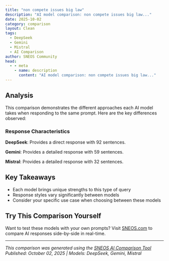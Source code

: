 ```yaml
---
title: "non compete issues big law"
description: "AI model comparison: non compete issues big law..."
date: 2025-10-02
category: comparison
layout: Clean
tags:
  - DeepSeek
  - Gemini
  - Mistral
  - AI Comparison
author: SNEOS Community
head:
  - - meta
    - name: description
      content: "AI model comparison: non compete issues big law..."
---
```


<ChatComparison
  title="non compete issues big law"
  prompt="non compete issues big law"
  :responses='{"DeepSeek": "Of course. This is a critical and complex issue for any lawyer considering a move, especially within the high-stakes world of Big Law.\n\nHere\u2019s a detailed breakdown of non-compete issues in Big Law, covering the key concerns, the legal landscape, and practical steps to take.\n\n### The Core Issue: Why Non-Competes Are a Big Deal in Big Law\n\nIn most industries, a non-compete prevents you from working for a direct competitor. In Big Law, the restriction is often more severe: it can prevent you from **practicing law in a specific geographic area and practice area for a period of time.**\n\nThe primary mechanism for this is not always a standalone \u0022non-compete agreement,\u0022 but more commonly, the **financial forfeiture provisions** built into partnership agreements and the ethical rules governing the practice of law.\n\n---\n\n### 1. The Primary Legal Framework: The \u0022Right to Practice\u0022 Rule\n\nThe most important rule is **American Bar Association (ABA) Model Rule of Professional Conduct 5.6**.\n\n* **ABA Model Rule 5.6:** \u0022A lawyer shall not participate in offering or making... a partnership, shareholders, operating, employment, or other similar type of agreement that restricts the right of a lawyer to practice after termination of the relationship, except an agreement concerning benefits upon retirement.\u0022\n\n* **Why This Matters:** This rule exists to protect client choice and the professional mobility of lawyers. It generally makes **outright non-compete clauses for lawyers unenforceable.** A firm cannot contractually forbid you from hanging a shingle across the street.\n\n### 2. The Big Law Loophole: Financial Disincentives (Forfeiture-for-Competition)\n\nWhile an outright ban is prohibited, firms have found a powerful workaround through financial penalties. This is the \u0022forfeiture-for-competition\u0022 clause.\n\n* **How It Works:** These clauses are embedded in partnership and shareholder agreements. They state that if you leave and compete with the firm (e.g., by joining a rival firm or starting your own), you will **forfeit certain financial benefits** that you would otherwise be entitled to.\n* **What You Forfeit:**\n * **Deferred Compensation:** This is the big one. This can include capital account balances, accrued but unpaid draws, and, most significantly, your share of the firm\u0027s \u0022unfinished business\u0022 (work you did but hasn\u0027t been billed/collected yet).\n * **Payouts from Retirement Plans:** Some firm retirement plans are structured to be forfeited if you compete.\n\n**The Legal Test for Forfeiture Clauses:** Courts generally uphold these clauses if they are \u0022reasonable.\u0022 Factors considered include:\n* The duration of the restriction (e.g., 1-2 years is common).\n* The geographic scope (e.g., the city or a specific radius).\n* The practice area it covers.\n* Whether the forfeiture is a reasonable estimate of the harm to the firm, not a punitive penalty.\n\n---\n\n### 3. Other Critical Restrictions to Be Aware Of\n\nEven without a non-compete, you are still bound by other powerful legal and ethical obligations:\n\n* **Duty of Loyalty:** You cannot solicit your current firm\u0027s clients *before* you resign. You also cannot misappropriate firm property (which includes client information and client relationships).\n* **Client Solicitation (The \u0022Side-Switching\u0022 Rule):** After you leave, you are generally free to announce your new position and can even contact clients you personally represented at the old firm. However, the rules are strict about how this is done, and there is often a \u0022cooling-off\u0022 period where you cannot actively solicit them. The old firm is entitled to protect its client relationships.\n* **Non-Solicitation of Colleagues:** Almost all Big Law employment agreements include a clause preventing you from soliciting the firm\u0027s lawyers and staff to join you for a period (e.g., one year). These are generally enforceable.\n* **Confidentiality:** This is a no-brainer, but you cannot take or use the firm\u0027s confidential information, including client lists, internal strategies, or billing data.\n\n---\n\n### 4. The \u0022Unfinished Business\u0022 Doctrine (The Jewel v. Boxer Problem)\n\nThis is a particularly thorny issue, especially when a large group departs or a firm dissolves.\n\n* **The Doctrine:** This common law principle holds that a law firm\u0027s pending hourly legal matters are a form of partnership property. When a partner leaves, the old firm may have a claim to the profits from that \u0022unfinished business\u0022 for a reasonable time.\n* **Modern Trend:** Many jurisdictions, following the fallout from the Howrey and Heller Ehrman dissolutions, have rejected or limited this doctrine. Some states (like California) have passed laws essentially nullifying it. However, in other jurisdictions, it remains a live and significant risk.\n\n---\n\n### Practical Steps for a Big Law Lawyer Considering a Move\n\n1. **Know Your Agreements:** Before you even start looking, get and carefully review your:\n * Employment Agreement\n * Partnership/Shareholder Agreement\n * Firm\u0027s Retirement and Deferred Compensation Plans\n * **Pay close attention to the \u0022Restrictive Covenants\u0022 or \u0022Withdrawal\u0022 sections.**\n\n2. **Quantify the Risk:** Calculate exactly what you stand to lose if you trigger a forfeiture clause. Is it $50,000 in deferred comp or $500,000 in capital and retirement benefits? This number will heavily influence your negotiation and decision-making.\n\n3. **Consult Your Own Counsel (Quietly):** Do NOT use your firm\u0027s advice. Before you have any serious discussions with a new firm, hire an experienced legal ethics attorney who specializes in lawyer mobility. This consultation is confidential and is the single most important step you can take.\n\n4. **Negotiate with Your New Firm:** Top-tier lateral candidates (especially partners with a portable book of business) are in a strong position. The new firm will expect this issue and should be prepared to:\n * **Provide an Indemnity:** They should contractually agree to cover any financial losses you incur from forfeiting compensation at your old firm.\n * **Pay a Signing Bonus:** A portion of the signing bonus can be explicitly designated to cover these potential losses.\n * **Advance Litigation Costs:** They should agree to cover the legal fees if your old firm sues to enforce the restrictions.\n\n5. **Plan Your Departure Meticulously (with your counsel):**\n * Do not download client lists or confidential firm data.\n * Do not solicit clients or colleagues *before* you resign.\n * Prepare a professional resignation letter.\n * Work with your new firm on a coordinated and ethical announcement plan for your clients after you have resigned.\n\n### Summary\n\n| Restriction Type | Is It Enforceable? | Key Takeaway |\n| :--- | :--- | :--- |\n| **Outright Non-Compete** | **Generally NO** (violates ABA Rule 5.6). | You cannot be banned from practicing law. |\n| **Financial Forfeiture** | **Often YES, if reasonable.** | This is the real threat. It can cost you hundreds of thousands in deferred compensation. |\n| **Client Non-Solicitation** | **Limited enforceability.** | You have a right to contact your clients, but strict ethical rules govern the process. |\n| **Colleague Non-Solicitation** | **Generally YES.** | You cannot recruit your former team for a period of time (e.g., one year). |\n\n**Bottom Line:** You cannot be stopped from moving, but it can be made very expensive. The key is to **understand your financial exposure, get expert advice early, and ensure your new firm has your back financially.** For associates, the risks are lower but still present (often around bonus forfeiture). For partners, this is one of the most critical aspects of any lateral move.", "Gemini": "Non-compete agreements in Big Law are a complex and often contentious topic. Here\u0027s a breakdown of the key issues:\n\n**1. Enforceability Challenges:**\n\n* **Professional Responsibility:** Lawyers have a professional responsibility to allow clients to choose their counsel freely. Non-competes can be seen as restricting this freedom of choice by limiting where a departing lawyer can practice, thus hindering their ability to represent former clients.\n* **State Laws and Policies:**\n * Many states disfavor or outright prohibit non-compete agreements for lawyers. California, for example, has a strong public policy against restraints on trade and generally does not enforce non-competes, even for lawyers. Other states have stricter regulations on them than others.\n * The enforceability of a non-compete often depends on the specific jurisdiction where it is to be enforced. What\u0027s valid in New York might be unenforceable in California.\n* **Public Interest:** Courts are often reluctant to enforce agreements that significantly restrict an attorney\u0027s ability to practice law, as this could harm the public by reducing access to legal services.\n\n**2. Common Forms of Restrictions (Even if Not Strictly \u0022Non-Competes\u0022):**\n\nWhile outright non-competes are rare and often unenforceable, Big Law firms use other mechanisms that have similar restrictive effects:\n\n* **Client Restrictions/Anti-Raiding Clauses:** These are more common and often more enforceable than blanket non-competes. They may restrict a departing partner or associate from soliciting or representing certain specific clients of the firm for a defined period. The focus is on protecting the firm\u0027s existing client relationships. These can be heavily negotiated.\n* **Forfeiture-for-Competition Clauses:** These clauses don\u0027t directly prohibit competition, but they stipulate that a departing lawyer who competes with the firm within a certain geographic area or for certain clients will forfeit deferred compensation, equity payments, or other financial benefits. These are more likely to be upheld than blanket non-competes, but still subject to scrutiny.\n* **Notice Provisions:** Agreements may require a departing lawyer to provide significant advance notice before leaving, allowing the firm time to transition clients and reassign work. While not a restriction on competition, lengthy notice periods can create practical difficulties for the lawyer.\n* **Profit Sharing/Allocation Agreements (Partners):** For partners, the partnership agreement itself governs departures. These agreements often dictate how profits are divided upon departure and may include provisions that disincentivize taking clients. Departure payments or capital account returns may be tied to the partner\u0027s adherence to certain conditions.\n* **Confidentiality Agreements:** These agreements are critical and generally enforceable. Departing lawyers are prohibited from disclosing confidential firm information, including client lists, billing rates, strategies, and internal processes. Misuse of confidential information can be grounds for legal action.\n\n**3. Key Factors Affecting Enforceability:**\n\n* **Reasonableness:** Even where non-competes are allowed, they must be reasonable in scope, duration, and geographic area. An overly broad restriction is more likely to be struck down.\n* **Consideration:** There must be adequate \u0022consideration\u0022 (something of value) given to the employee in exchange for agreeing to the restriction. A job offer or continued employment can constitute consideration, but the sufficiency of the consideration can be challenged.\n* **Undue Hardship:** A court will consider whether the restriction imposes an undue hardship on the lawyer\u0027s ability to earn a living.\n* **Sophistication of the Lawyer:** Courts may be more inclined to enforce agreements against highly compensated, sophisticated partners in Big Law than against junior associates with less bargaining power.\n* **Specific Language:** The wording of the agreement is crucial. Ambiguous or poorly drafted clauses are less likely to be enforced.\n* **Actual Harm:** The firm will usually need to show that it has suffered actual harm as a result of the lawyer\u0027s departure and competition (e.g., loss of clients, revenue decline).\n\n**4. Ethical Considerations:**\n\n* **ABA Model Rule 5.6:** This rule, which has been adopted by many states, prohibits partnership or employment agreements that restrict the right of a lawyer to practice after termination of the relationship, except for an agreement concerning benefits upon retirement.\n* **Duty to Clients:** Lawyers have a paramount duty to their clients. Non-competes should not be used in a way that jeopardizes a client\u0027s ability to receive representation from the lawyer of their choice.\n\n**5. Practical Implications:**\n\n* **Negotiation:** Non-compete terms are often negotiable, especially for partners. Lawyers should carefully review these agreements and seek legal advice before signing.\n* **Litigation:** Disputes over non-competes can lead to costly and time-consuming litigation. Firms may seek injunctions to prevent departing lawyers from violating the agreement.\n* **Reputational Concerns:** Firms must consider the reputational implications of aggressively enforcing non-competes. It can create a negative image and discourage other lawyers from joining the firm.\n* **Client Relationships:** Ultimately, client relationships are key. Clients have the right to choose their lawyers, and firms cannot legally prevent them from following a departing lawyer. However, firms can take steps to strengthen client relationships to increase the likelihood that clients will remain.\n\n**In summary:**\n\n* Outright non-compete agreements are generally disfavored for lawyers due to ethical and public policy concerns.\n* Big Law firms use alternative mechanisms, such as client restrictions and forfeiture-for-competition clauses, to protect their interests.\n* Enforceability depends heavily on state law, the specific terms of the agreement, and the factual circumstances.\n* Negotiation, careful drafting, and awareness of ethical obligations are essential.\n* Litigation is possible, but firms often weigh the costs and reputational risks.\n\n**It is crucial to consult with an attorney to review any non-compete agreement or to address any questions or concerns regarding post-employment restrictions.** This information is for general knowledge and does not constitute legal advice.\n", "Mistral": "Non-compete issues in the context of \u0022Big Law\u0022 (large, prestigious law firms) can be complex and multifaceted. These issues often arise when attorneys or other professionals leave one firm to join another, potentially bringing with them valuable client relationships, confidential information, or specialized knowledge. Here are some key points to consider:\n\n### 1. **Non-Compete Agreements**\n- **Scope and Duration**: Non-compete agreements typically specify the duration and geographic scope within which the departing attorney cannot compete with their former employer.\n- **Enforceability**: The enforceability of non-compete agreements varies by jurisdiction. Some states, like California, have strict limitations on non-compete clauses, while others are more permissive.\n- **Reasonableness**: Courts generally look at whether the non-compete agreement is reasonable in terms of time, geographic area, and scope of activities restricted.\n\n### 2. **Client Relationships**\n- **Client Choice**: Clients often have the right to choose their legal representation. If a client decides to follow an attorney to a new firm, the original firm may have limited recourse.\n- **Confidential Information**: Attorneys must be careful not to disclose or use confidential information from their former firm when working with clients at their new firm.\n\n### 3. **Conflict of Interest**\n- **Ethical Rules**: Attorneys are bound by ethical rules that prohibit them from representing clients with conflicting interests. This can be a significant issue when moving between firms.\n- **Disclosure and Consent**: In some cases, conflicts can be waived if the affected clients give informed consent after full disclosure.\n\n### 4. **Trade Secrets and Proprietary Information**\n- **Protection**: Firms often have proprietary information, such as client lists, marketing strategies, and internal processes, that they seek to protect.\n- **Misappropriation**: Departing attorneys must be careful not to misappropriate trade secrets or proprietary information, as this can lead to legal action.\n\n### 5. **Employment Contracts**\n- **Terms and Conditions**: Employment contracts may include clauses related to non-solicitation of clients or employees, non-disclosure of confidential information, and non-compete provisions.\n- **Breach of Contract**: Violating these terms can result in legal action, including injunctions and damages.\n\n### 6. **Legal Remedies**\n- **Injunctions**: Firms may seek injunctions to prevent a departing attorney from competing or soliciting clients.\n- **Damages**: In cases of breach, firms may seek monetary damages to compensate for lost business or other harm.\n\n### 7. **Practical Considerations**\n- **Negotiation**: Often, disputes can be resolved through negotiation and settlement agreements.\n- **Reputation**: Both the departing attorney and the firms involved must consider the potential impact on their reputations within the legal community.\n\n### 8. **Regulatory and Ethical Oversight**\n- **Bar Associations**: State bar associations may have rules and guidelines that govern the conduct of attorneys in these situations.\n- **Compliance**: Attorneys must ensure they comply with all relevant ethical rules and regulations to avoid disciplinary action.\n\n### Conclusion\nNavigating non-compete issues in Big Law requires a careful balance of legal, ethical, and practical considerations. Both firms and attorneys should seek legal advice to understand their rights and obligations, and to develop strategies that minimize risk and potential conflicts."}' 
  published-date="01:24"
/>

## Analysis

This comparison demonstrates the different approaches each AI model takes when responding to the same prompt. Here are the key differences observed:

### Response Characteristics

**DeepSeek**: Provides a direct response with 92 sentences. 

**Gemini**: Provides a detailed response with 59 sentences. 

**Mistral**: Provides a detailed response with 32 sentences. 

## Key Takeaways

- Each model brings unique strengths to this type of query
- Response styles vary significantly between models
- Consider your specific use case when choosing between these models

## Try This Comparison Yourself

Want to test these models with your own prompts? Visit [SNEOS.com](https://sneos.com) to compare AI responses side-by-side in real-time.

---

*This comparison was generated using the [SNEOS AI Comparison Tool](https://sneos.com)*
*Published: October 02, 2025 | Models: DeepSeek, Gemini, Mistral*
